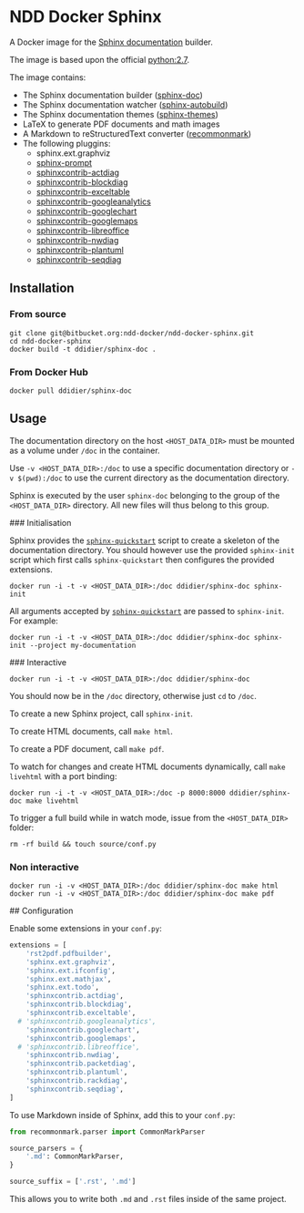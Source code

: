 # NDD Docker Sphinx

A Docker image for the [Sphinx documentation](http://sphinx-doc.org) builder.

The image is based upon the official [python:2.7](https://hub.docker.com/_/python/).

The image contains:

- The Sphinx documentation builder ([sphinx-doc](http://sphinx-doc.org))
- The Sphinx documentation watcher ([sphinx-autobuild](https://github.com/GaretJax/sphinx-autobuild))
- The Sphinx documentation themes ([sphinx-themes](http://docs.writethedocs.org/tools/sphinx-themes))
- LaTeX to generate PDF documents and math images
- A Markdown to reStructuredText converter ([recommonmark](https://github.com/rtfd/recommonmark))
- The following pluggins:
    - sphinx.ext.graphviz
    - [sphinx-prompt](https://pypi.python.org/pypi/sphinx-prompt)
    - [sphinxcontrib-actdiag](https://pypi.python.org/pypi/sphinxcontrib-actdiag)
    - [sphinxcontrib-blockdiag](https://pypi.python.org/pypi/sphinxcontrib-blockdiag)
    - [sphinxcontrib-exceltable](https://pypi.python.org/pypi/sphinxcontrib-exceltable)
    - [sphinxcontrib-googleanalytics](https://pypi.python.org/pypi/sphinxcontrib-googleanalytics)
    - [sphinxcontrib-googlechart](https://pypi.python.org/pypi/sphinxcontrib-googlechart)
    - [sphinxcontrib-googlemaps](https://pypi.python.org/pypi/sphinxcontrib-googlemaps)
    - [sphinxcontrib-libreoffice](https://pypi.python.org/pypi/sphinxcontrib-libreoffice)
    - [sphinxcontrib-nwdiag](https://pypi.python.org/pypi/sphinxcontrib-nwdiag)
    - [sphinxcontrib-plantuml](https://pypi.python.org/pypi/sphinxcontrib-plantuml)
    - [sphinxcontrib-seqdiag](https://pypi.python.org/pypi/sphinxcontrib-seqdiag)


## Installation

### From source

```shell
git clone git@bitbucket.org:ndd-docker/ndd-docker-sphinx.git
cd ndd-docker-sphinx
docker build -t ddidier/sphinx-doc .
```

### From Docker Hub

```shell
docker pull ddidier/sphinx-doc
```



## Usage

The documentation directory on the host `<HOST_DATA_DIR>` must be mounted as a volume under `/doc` in the container.

Use `-v <HOST_DATA_DIR>:/doc` to use a specific documentation directory or `-v $(pwd):/doc` to use the current directory as the documentation directory.

Sphinx is executed by the user `sphinx-doc` belonging to the group of the `<HOST_DATA_DIR>` directory. All new files will thus belong to this group.

### Initialisation

Sphinx provides the [`sphinx-quickstart`](http://sphinx-doc.org/invocation.html) script to create a skeleton of the documentation directory. You should however use the provided `sphinx-init` script which first calls `sphinx-quickstart` then configures the provided extensions.

```shell
docker run -i -t -v <HOST_DATA_DIR>:/doc ddidier/sphinx-doc sphinx-init
```

All arguments accepted by [`sphinx-quickstart`](http://sphinx-doc.org/invocation.html) are passed to `sphinx-init`. For example:

```shell
docker run -i -t -v <HOST_DATA_DIR>:/doc ddidier/sphinx-doc sphinx-init --project my-documentation
```

### Interactive

```shell
docker run -i -t -v <HOST_DATA_DIR>:/doc ddidier/sphinx-doc
```

You should now be in the `/doc` directory, otherwise just `cd` to `/doc`.

To create a new Sphinx project, call `sphinx-init`.

To create HTML documents, call `make html`.

To create a PDF document, call `make pdf`.

To watch for changes and create HTML documents dynamically, call `make livehtml` with a port binding:

```shell
docker run -i -t -v <HOST_DATA_DIR>:/doc -p 8000:8000 ddidier/sphinx-doc make livehtml
```

To trigger a full build while in watch mode, issue from the `<HOST_DATA_DIR>` folder:

```shell
rm -rf build && touch source/conf.py
```

### Non interactive

```shell
docker run -i -v <HOST_DATA_DIR>:/doc ddidier/sphinx-doc make html
docker run -i -v <HOST_DATA_DIR>:/doc ddidier/sphinx-doc make pdf
```



## Configuration

Enable some extensions in your `conf.py`:

```python
extensions = [
    'rst2pdf.pdfbuilder',
    'sphinx.ext.graphviz',
    'sphinx.ext.ifconfig',
    'sphinx.ext.mathjax',
    'sphinx.ext.todo',
    'sphinxcontrib.actdiag',
    'sphinxcontrib.blockdiag',
    'sphinxcontrib.exceltable',
  # 'sphinxcontrib.googleanalytics',
    'sphinxcontrib.googlechart',
    'sphinxcontrib.googlemaps',
  # 'sphinxcontrib.libreoffice',
    'sphinxcontrib.nwdiag',
    'sphinxcontrib.packetdiag',
    'sphinxcontrib.plantuml',
    'sphinxcontrib.rackdiag',
    'sphinxcontrib.seqdiag',
]
```

To use Markdown inside of Sphinx, add this to your `conf.py`:

```python
from recommonmark.parser import CommonMarkParser

source_parsers = {
    '.md': CommonMarkParser,
}

source_suffix = ['.rst', '.md']
```

This allows you to write both `.md` and `.rst` files inside of the same project.
